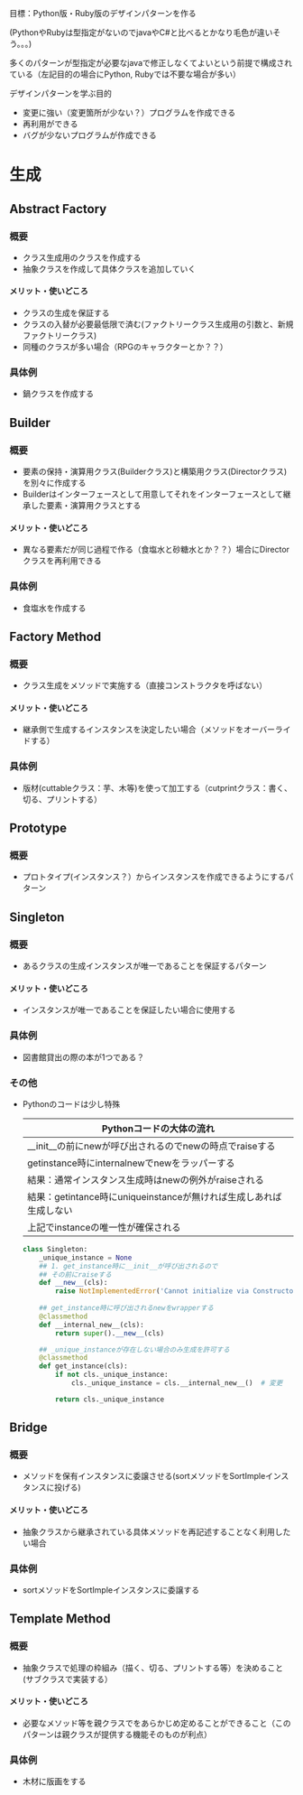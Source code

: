 目標：Python版・Ruby版のデザインパターンを作る

(PythonやRubyは型指定がないのでjavaやC#と比べるとかなり毛色が違いそう。。。)

多くのパターンが型指定が必要なjavaで修正しなくてよいという前提で構成されている（左記目的の場合にPython, Rubyでは不要な場合が多い）

デザインパターンを学ぶ目的

- 変更に強い（変更箇所が少ない？）プログラムを作成できる
- 再利用ができる
- バグが少ないプログラムが作成できる



# 生成

## Abstract Factory

### 概要

- クラス生成用のクラスを作成する
- 抽象クラスを作成して具体クラスを追加していく

#### メリット・使いどころ

- クラスの生成を保証する
- クラスの入替が必要最低限で済む(ファクトリークラス生成用の引数と、新規ファクトリークラス)
- 同種のクラスが多い場合（RPGのキャラクターとか？？）

###  具体例

- 鍋クラスを作成する

## Builder

### 概要

- 要素の保持・演算用クラス(Builderクラス)と構築用クラス(Directorクラス)を別々に作成する
- Builderはインターフェースとして用意してそれをインターフェースとして継承した要素・演算用クラスとする

#### メリット・使いどころ

- 異なる要素だが同じ過程で作る（食塩水と砂糖水とか？？）場合にDirectorクラスを再利用できる

### 具体例

- 食塩水を作成する

## Factory Method

### 概要

- クラス生成をメソッドで実施する（直接コンストラクタを呼ばない）

#### メリット・使いどころ

- 継承側で生成するインスタンスを決定したい場合（メソッドをオーバーライドする）

### 具体例

- 版材(cuttableクラス：芋、木等)を使って加工する（cutprintクラス：書く、切る、プリントする）



## Prototype

### 概要

- プロトタイプ(インスタンス？）からインスタンスを作成できるようにするパターン

## Singleton

### 概要

- あるクラスの生成インスタンスが唯一であることを保証するパターン

#### メリット・使いどころ

- インスタンスが唯一であることを保証したい場合に使用する

### 具体例

- 図書館貸出の際の本が1つである？

### その他

- Pythonのコードは少し特殊

  | Pythonコードの大体の流れ                                     |
  | ------------------------------------------------------------ |
  | __init__の前にnewが呼び出されるのでnewの時点でraiseする      |
  | getinstance時にinternalnewでnewをラッパーする                |
  | 結果：通常インスタンス生成時はnewの例外がraiseされる         |
  | 結果：getintance時にuniqueinstanceが無ければ生成しあれば生成しない |
  | 上記でinstanceの唯一性が確保される                           |

  ```python
  class Singleton:
      _unique_instance = None
      ## 1. get_instance時に__init__が呼び出されるので
      ## その前にraiseする
      def __new__(cls):
          raise NotImplementedError('Cannot initialize via Constructor')
  	
      ## get_instance時に呼び出されるnewをwrapperする
      @classmethod
      def __internal_new__(cls):
          return super().__new__(cls)
  
      ## _unique_instanceが存在しない場合のみ生成を許可する
      @classmethod
      def get_instance(cls):
          if not cls._unique_instance:
              cls._unique_instance = cls.__internal_new__()  # 変更
  
          return cls._unique_instance
  ```

  

## Bridge

### 概要

- メソッドを保有インスタンスに委譲させる(sortメソッドをSortImpleインスタンスに投げる)

#### メリット・使いどころ

- 抽象クラスから継承されている具体メソッドを再記述することなく利用したい場合

### 具体例

- sortメソッドをSortImpleインスタンスに委譲する

## Template Method

### 概要

- 抽象クラスで処理の枠組み（描く、切る、プリントする等）を決めること(サブクラスで実装する）

#### メリット・使いどころ

- 必要なメソッド等を親クラスでをあらかじめ定めることができること（このパターンは親クラスが提供する機能そのものが利点）

### 具体例

- 木材に版画をする


